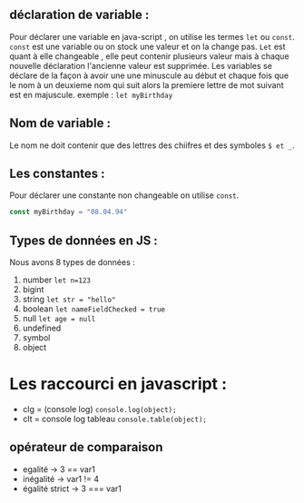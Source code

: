 ## déclaration de variable :

Pour déclarer une variable en java-script , on utilise les termes `let` ou `const`. 
`const` est une variable ou on stock une valeur et on la change pas. `Let` est quant à elle changeable , elle peut contenir plusieurs valeur mais à chaque nouvelle déclaration l'ancienne valeur est supprimée. Les variables se déclare de la façon à avoir une une minuscule au début et chaque fois que le nom à un deuxieme nom qui suit alors la premiere lettre de mot suivant est en majuscule. exemple : `let myBirthday`

## Nom de variable :

Le nom ne doit contenir que des lettres des chiifres et des symboles `$ et _`.


## Les constantes : 
 Pour déclarer une constante non changeable on utilise `const`.

```js
const myBirthday = "08.04.94"
```
 
 ## Types de données en JS : 


 Nous avons 8 types de données : 
 1. number `let n=123`
 2. bigint
 3. string `let str = "hello"` 
 4. boolean `let nameFieldChecked = true` 
 5. null `let age = null`
 6. undefined 
 7. symbol 
 8. object

# Les raccourci en javascript : 

- clg = (console log)  `console.log(object);`
- clt = console log tableau `console.table(object);`

## opérateur de comparaison 

- egalité -> 3 == var1
- inégalité -> var1 != 4
- égalité strict -> 3 === var1

